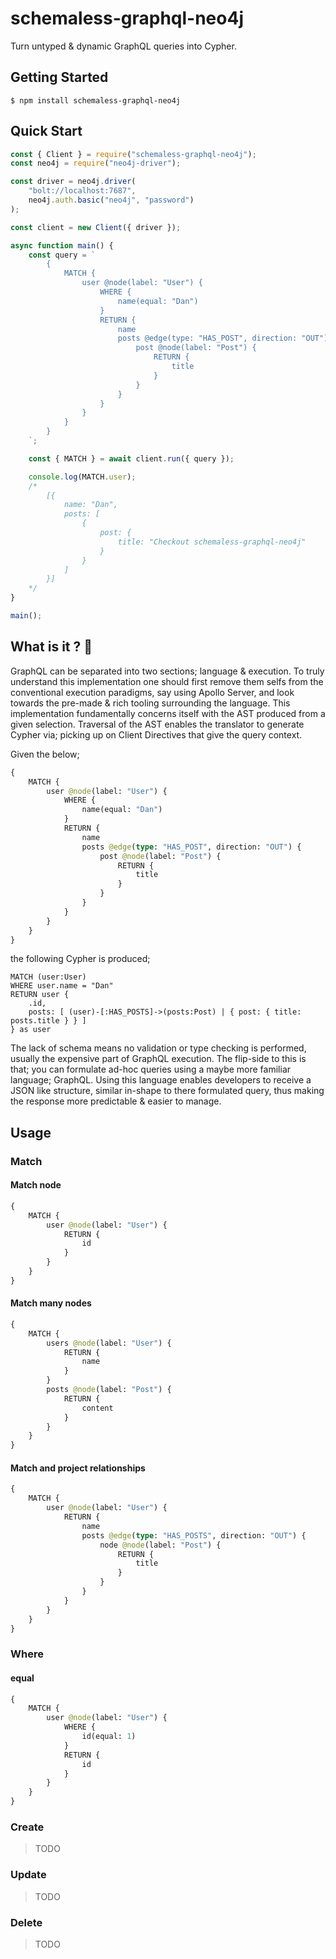 # schemaless-graphql-neo4j

Turn untyped & dynamic GraphQL queries into Cypher.

## Getting Started

```
$ npm install schemaless-graphql-neo4j
```

## Quick Start

```js
const { Client } = require("schemaless-graphql-neo4j");
const neo4j = require("neo4j-driver");

const driver = neo4j.driver(
    "bolt://localhost:7687",
    neo4j.auth.basic("neo4j", "password")
);

const client = new Client({ driver });

async function main() {
    const query = `
        {
            MATCH {
                user @node(label: "User") {
                    WHERE {
                        name(equal: "Dan")
                    }
                    RETURN {
                        name
                        posts @edge(type: "HAS_POST", direction: "OUT") {
                            post @node(label: "Post") {
                                RETURN {
                                    title
                                }
                            }
                        }
                    }
                }
            }
        }
    `;

    const { MATCH } = await client.run({ query });

    console.log(MATCH.user);
    /*
        [{
            name: "Dan",
            posts: [
                {
                    post: {
                        title: "Checkout schemaless-graphql-neo4j"
                    }
                }
            ]
        }]
    */
}

main();
```

## What is it ? 🧐

GraphQL can be separated into two sections; language & execution. To truly understand this implementation one should first remove them selfs from the conventional execution paradigms, say using Apollo Server, and look towards the pre-made & rich tooling surrounding the language. This implementation fundamentally concerns itself with the AST produced from a given selection. Traversal of the AST enables the translator to generate Cypher via; picking up on Client Directives that give the query context.

Given the below;

```graphql
{
    MATCH {
        user @node(label: "User") {
            WHERE {
                name(equal: "Dan")
            }
            RETURN {
                name
                posts @edge(type: "HAS_POST", direction: "OUT") {
                    post @node(label: "Post") {
                        RETURN {
                            title
                        }
                    }
                }
            }
        }
    }
}
```

the following Cypher is produced;

```cypher
MATCH (user:User)
WHERE user.name = "Dan"
RETURN user {
    .id,
    posts: [ (user)-[:HAS_POSTS]->(posts:Post) | { post: { title: posts.title } } ]
} as user
```

The lack of schema means no validation or type checking is performed, usually the expensive part of GraphQL execution. The flip-side to this is that; you can formulate ad-hoc queries using a maybe more familiar language; GraphQL. Using this language enables developers to receive a JSON like structure, similar in-shape to there formulated query, thus making the response more predictable & easier to manage.

## Usage

### Match

#### Match node

```graphql
{
    MATCH {
        user @node(label: "User") {
            RETURN {
                id
            }
        }
    }
}
```

#### Match many nodes

```graphql
{
    MATCH {
        users @node(label: "User") {
            RETURN {
                name
            }
        }
        posts @node(label: "Post") {
            RETURN {
                content
            }
        }
    }
}
```

#### Match and project relationships

```graphql
{
    MATCH {
        user @node(label: "User") {
            RETURN {
                name
                posts @edge(type: "HAS_POSTS", direction: "OUT") {
                    node @node(label: "Post") {
                        RETURN {
                            title
                        }
                    }
                }
            }
        }
    }
}
```

### Where

#### equal

```graphql
{
    MATCH {
        user @node(label: "User") {
            WHERE {
                id(equal: 1)
            }
            RETURN {
                id
            }
        }
    }
}
```

### Create

> TODO

### Update

> TODO

### Delete

> TODO
